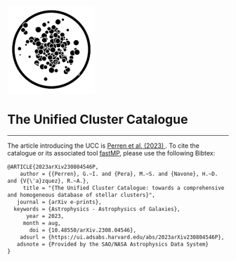 <div align="left">
  <br>
  <img src="/images/UCC_icon.png" alt="UCC" width="200"/>
  <br>
</div>

# The Unified Cluster Catalogue

---

The article introducing the UCC is [Perren et al. (2023) ](https://ui.adsabs.harvard.edu/abs/2023arXiv230804546P/abstract). To cite
the catalogue or its associated tool [fastMP](https://github.com/Gabriel-p/fastMP), please use the following
Bibtex:

```
@ARTICLE{2023arXiv230804546P,
    author = {{Perren}, G.~I. and {Pera}, M.~S. and {Navone}, H.~D. and {V{\'a}zquez}, R.~A.},
     title = "{The Unified Cluster Catalogue: towards a comprehensive and homogeneous database of stellar clusters}",
   journal = {arXiv e-prints},
  keywords = {Astrophysics - Astrophysics of Galaxies},
      year = 2023,
     month = aug,
       doi = {10.48550/arXiv.2308.04546},
    adsurl = {https://ui.adsabs.harvard.edu/abs/2023arXiv230804546P},
   adsnote = {Provided by the SAO/NASA Astrophysics Data System}
}
```
